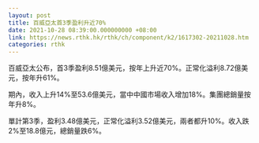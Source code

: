 ```yaml
---
layout: post
title: 百威亞太首3季盈利升近70%
date: 2021-10-28 08:39:00.000000000 +08:00
link: https://news.rthk.hk/rthk/ch/component/k2/1617302-20211028.htm
categories: rthk
---
```


百威亞太公布，首3季盈利8.51億美元，按年上升近70%。正常化溢利8.72億美元，按年升61%。

期內，收入上升14%至53.6億美元，當中中國市場收入增加18%。集團總銷量按年升8%。

單計第3季，盈利3.48億美元，正常化溢利3.52億美元，兩者都升10%。收入跌2%至18.8億元，總銷量跌6%。
